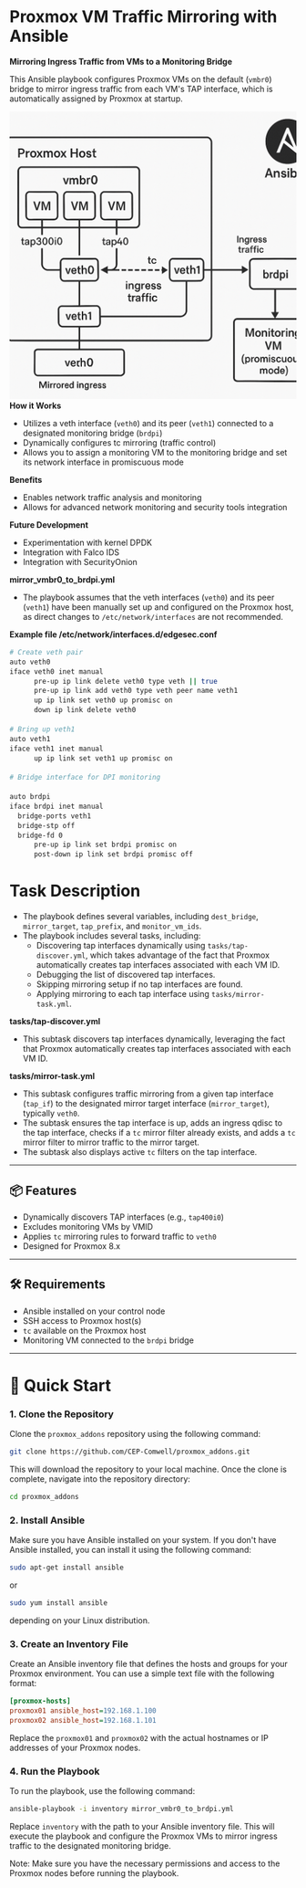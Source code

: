 # Proxmox VM Traffic Mirroring with Ansible

**Mirroring Ingress Traffic from VMs to a Monitoring Bridge**

This Ansible playbook configures Proxmox VMs on the default (`vmbr0`) bridge to mirror ingress traffic from each VM's TAP interface, which is automatically assigned by Proxmox at startup.

![Proxmox VM Traffic Mirroring](https://github.com/CEP-Comwell/proxmox_addons/blob/main/blob/images/monitor_vmbr0_to_brdpi.png)
**How it Works**

* Utilizes a veth interface (`veth0`) and its peer (`veth1`) connected to a designated monitoring bridge (`brdpi`)
* Dynamically configures tc mirroring (traffic control)
* Allows you to assign a monitoring VM to the monitoring bridge and set its network interface in promiscuous mode

**Benefits**

* Enables network traffic analysis and monitoring
* Allows for advanced network monitoring and security tools integration

**Future Development**

* Experimentation with kernel DPDK
* Integration with Falco IDS
* Integration with SecurityOnion


**mirror_vmbr0_to_brdpi.yml**

* The playbook assumes that the veth interfaces (`veth0`) and its peer (`veth1`) have been manually set up and configured on the Proxmox host, as direct changes to `/etc/network/interfaces` are not recommended.

**Example file /etc/network/interfaces.d/edgesec.conf**

  ```bash
# Create veth pair
auto veth0
iface veth0 inet manual
        pre-up ip link delete veth0 type veth || true
        pre-up ip link add veth0 type veth peer name veth1
        up ip link set veth0 up promisc on
        down ip link delete veth0

# Bring up veth1
auto veth1
iface veth1 inet manual
        up ip link set veth1 up promisc on

# Bridge interface for DPI monitoring

auto brdpi
iface brdpi inet manual
	bridge-ports veth1
	bridge-stp off
	bridge-fd 0
        pre-up ip link set brdpi promisc on
        post-down ip link set brdpi promisc off 
  ```
# Task Description

* The playbook defines several variables, including `dest_bridge`, `mirror_target`, `tap_prefix`, and `monitor_vm_ids`.
* The playbook includes several tasks, including:
	+ Discovering tap interfaces dynamically using `tasks/tap-discover.yml`, which takes advantage of the fact that Proxmox automatically creates tap interfaces associated with each VM ID.
	+ Debugging the list of discovered tap interfaces.
	+ Skipping mirroring setup if no tap interfaces are found.
	+ Applying mirroring to each tap interface using `tasks/mirror-task.yml`.

**tasks/tap-discover.yml**

* This subtask discovers tap interfaces dynamically, leveraging the fact that Proxmox automatically creates tap interfaces associated with each VM ID.

**tasks/mirror-task.yml**

* This subtask configures traffic mirroring from a given tap interface (`tap_if`) to the designated mirror target interface (`mirror_target`), typically `veth0`.
* The subtask ensures the tap interface is up, adds an ingress qdisc to the tap interface, checks if a `tc` mirror filter already exists, and adds a `tc` mirror filter to mirror traffic to the mirror target.
* The subtask also displays active `tc` filters on the tap interface.

---

## 📦 Features

- Dynamically discovers TAP interfaces (e.g., `tap400i0`)
- Excludes monitoring VMs by VMID
- Applies `tc` mirroring rules to forward traffic to `veth0`
- Designed for Proxmox 8.x

---

## 🛠 Requirements

- Ansible installed on your control node
- SSH access to Proxmox host(s)
- `tc` available on the Proxmox host
- Monitoring VM connected to the `brdpi` bridge

---

# 🚀 Quick Start

### 1. Clone the Repository

Clone the `proxmox_addons` repository using the following command:
```bash
git clone https://github.com/CEP-Comwell/proxmox_addons.git
```
This will download the repository to your local machine. Once the clone is complete, navigate into the repository directory:
```bash
cd proxmox_addons
```

### 2. Install Ansible

Make sure you have Ansible installed on your system. If you don't have Ansible installed, you can install it using the following command:
```bash
sudo apt-get install ansible
```
or
```bash
sudo yum install ansible
```
depending on your Linux distribution.

### 3. Create an Inventory File

Create an Ansible inventory file that defines the hosts and groups for your Proxmox environment. You can use a simple text file with the following format:
```ini
[proxmox-hosts]
proxmox01 ansible_host=192.168.1.100
proxmox02 ansible_host=192.168.1.101
```
Replace the `proxmox01` and `proxmox02` with the actual hostnames or IP addresses of your Proxmox nodes.

### 4. Run the Playbook

To run the playbook, use the following command:
```bash
ansible-playbook -i inventory mirror_vmbr0_to_brdpi.yml
```
Replace `inventory` with the path to your Ansible inventory file. This will execute the playbook and configure the Proxmox VMs to mirror ingress traffic to the designated monitoring bridge.

Note: Make sure you have the necessary permissions and access to the Proxmox nodes before running the playbook.


